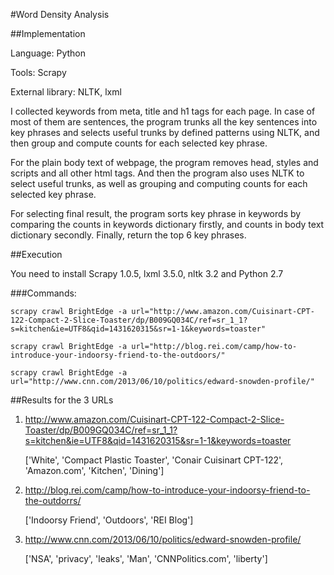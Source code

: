 #Word Density Analysis

##Implementation

Language: Python

Tools: Scrapy

External library: NLTK, lxml


I collected keywords from meta, title and h1 tags for each page. In case of most of them are sentences, the program trunks all the key sentences into key phrases and selects useful trunks by defined patterns using NLTK, and then group and compute counts for each selected key phrase.


For the plain body text of webpage, the program removes head, styles and scripts and all other html tags. And then the program also uses NLTK to select useful trunks, as well as grouping and computing counts for each selected key phrase.


For selecting final result, the program sorts key phrase in keywords by comparing the counts in keywords dictionary firstly, and counts in body text dictionary secondly. Finally, return the top 6 key phrases.


##Execution

You need to install Scrapy 1.0.5, lxml 3.5.0, nltk 3.2 and Python 2.7

###Commands:

```
scrapy crawl BrightEdge -a url="http://www.amazon.com/Cuisinart-CPT-122-Compact-2-Slice-Toaster/dp/B009GQ034C/ref=sr_1_1?s=kitchen&ie=UTF8&qid=1431620315&sr=1-1&keywords=toaster"

scrapy crawl BrightEdge -a url="http://blog.rei.com/camp/how-to-introduce-your-indoorsy-friend-to-the-outdoors/"

scrapy crawl BrightEdge -a url="http://www.cnn.com/2013/06/10/politics/edward-snowden-profile/"
```

##Results for the 3 URLs

1. http://www.amazon.com/Cuisinart-CPT-122-Compact-2-Slice-Toaster/dp/B009GQ034C/ref=sr_1_1?s=kitchen&ie=UTF8&qid=1431620315&sr=1-1&keywords=toaster
	
	['White', 'Compact Plastic Toaster', 'Conair Cuisinart CPT-122', 'Amazon.com', 'Kitchen', 'Dining']


2. http://blog.rei.com/camp/how-to-introduce-your-indoorsy-friend-to-the-outdorrs/
 	
 	['Indoorsy Friend', 'Outdoors', 'REI Blog']


3. http://www.cnn.com/2013/06/10/politics/edward-snowden-profile/
	
	['NSA', 'privacy', 'leaks', 'Man', 'CNNPolitics.com', 'liberty']



